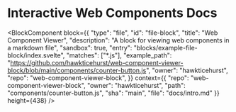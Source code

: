 # Interactive Web Components Docs

<BlockComponent
	block={{
		"type": "file",
		"id": "file-block",
		"title": "Web Component Viewer",
		"description": "A block for viewing web components in a markdown file",
		"sandbox": true,
		"entry": "blocks/example-file-block/index.svelte",
		"matches": ["*.js"],
		"example_path": "https://github.com/hawkticehurst/web-component-viewer-block/blob/main/components/counter-button.js",
		"owner": "hawkticehurst",
		"repo": "web-component-viewer-block",
	}}
	context={{
		"repo": "web-component-viewer-block",
		"owner": "hawkticehurst",
		"path": "components/counter-button.js",
		"sha": "main",
		"file": "docs/intro.md"
	}}
	height={438}
/>

